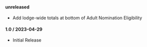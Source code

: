 #### unreleased

* Add lodge-wide totals at bottom of Adult Nomination Eligibility

#### 1.0 / 2023-04-29

* Initial Release
